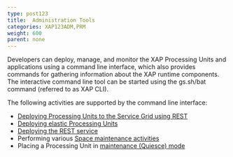 ```yaml
---
type: post123
title:  Administration Tools
categories: XAP123ADM,PRM
weight: 600
parent: none
---
```



Developers can deploy, manage, and monitor the XAP Processing Units and applications using a command line interface, which also provides commands for gathering information about the XAP runtime components. The interactive command line tool can be started using the gs.sh/bat command (referred to as XAP CLI).

The following activities are supported by the command line interface:

- [Deploying Processing Units to the Service Grid using REST](./deploy-rest.html)
- [Deploying elastic Processing Units](./elastic-deploy-command-line-interface.html)
- [Deploying the REST service](./rest-deploy-command-line-interface.html)
- Performing various [Space maintenance activities](./space-gigaspaces-cli.html)
- Placing a Processing Unit in [maintenance (Quiesce) mode](./quiesce-command-line-interface.html)



